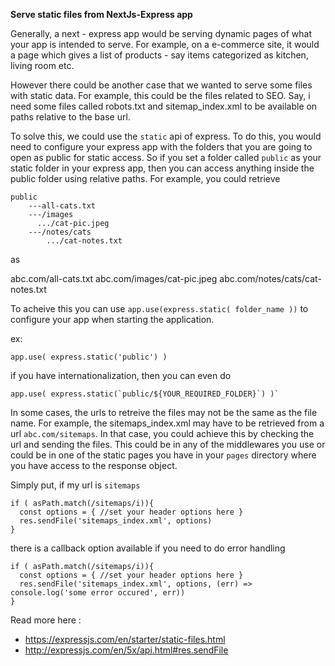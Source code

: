 **Serve static files from NextJs-Express app**

Generally, a next - express app would be serving dynamic pages of what your app is intended to serve. For example, on a
e-commerce site, it would a page which gives a list of products - say items categorized as kitchen, living room etc.

However there could be another case that we wanted to serve some files with static data. For example, this could be the 
files related to SEO. Say, i need some files called robots.txt and sitemap_index.xml to be available on paths relative
to the base url. 

To solve this, we could use the `static` api of express. To do this, you would need to configure your express app with 
the folders that you are going to open as public for static access. So if you set a folder called `public` as your static
folder in your express app, then you can access anything inside the public folder using relative paths. For example, you could
retrieve

```
public
    ---all-cats.txt
    ---/images
      .../cat-pic.jpeg
    ---/notes/cats
        .../cat-notes.txt
```   
as
      
abc.com/all-cats.txt
abc.com/images/cat-pic.jpeg
abc.com/notes/cats/cat-notes.txt

To acheive this you can use
`app.use(express.static( folder_name ))` to configure your app when starting the application.

ex: 
```
app.use( express.static('public') )
```
if you have internationalization, then you can even do

```
app.use( express.static(`public/${YOUR_REQUIRED_FOLDER}`) )`
```

In some cases, the urls to retreive the files may not be the same as the file name. For example, the sitemaps_index.xml may
have to be retrieved from a url `abc.com/sitemaps`. In that case, you could achieve this by checking the url and sending
the files. This could be in any of the middlewares you use or could be in one of the static pages you have in your `pages` 
directory where you have access to the response object.

Simply put, if my url is `sitemaps`

```
if ( asPath.match(/sitemaps/i)){
  const options = { //set your header options here }
  res.sendFile('sitemaps_index.xml', options)
}
```

there is a callback option available if you need to do error handling
```
if ( asPath.match(/sitemaps/i)){
  const options = { //set your header options here }
  res.sendFile('sitemaps_index.xml', options, (err) => console.log('some error occured', err))
}
```

Read more here :
- https://expressjs.com/en/starter/static-files.html
- http://expressjs.com/en/5x/api.html#res.sendFile

